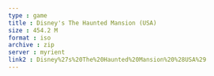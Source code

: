 ```yaml
---
type : game
title : Disney's The Haunted Mansion (USA)
size : 454.2 M
format : iso
archive : zip
server : myrient
link2 : Disney%27s%20The%20Haunted%20Mansion%20%28USA%29
---
```

